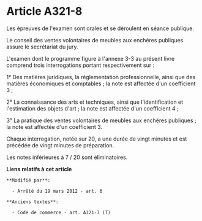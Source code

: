 # Article A321-8

Les épreuves de l'examen sont orales et se déroulent en séance publique. 

Le conseil des ventes volontaires de meubles aux enchères publiques assure le secrétariat du jury.

L'examen dont le programme figure à l'annexe 3-3 au présent livre comprend trois interrogations portant respectivement sur : 

1° Des matières juridiques, la réglementation professionnelle, ainsi que des matières économiques et comptables ; la note est
affectée d'un coefficient 3 ; 

2° La connaissance des arts et techniques, ainsi que l'identification et l'estimation des objets d'art ; la note est affectée
d'un coefficient 4 ; 

3° La pratique des ventes volontaires de meubles aux enchères publiques ; la note est affectée d'un coefficient 3. 

Chaque interrogation, notée sur 20, a une durée de vingt minutes et est précédée de vingt minutes de préparation. 

Les notes inférieures à 7 / 20 sont éliminatoires.

**Liens relatifs à cet article**

	**Modifié par**:

	  - Arrêté du 19 mars 2012 - art. 6

	**Anciens textes**:

	  - Code de commerce - art. A321-7 (T)
